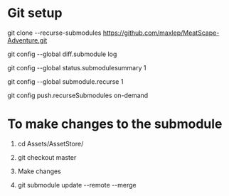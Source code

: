 # Git setup
git clone --recurse-submodules https://github.com/maxlep/MeatScape-Adventure.git

git config --global diff.submodule log

git config --global status.submodulesummary 1

git config --global submodule.recurse 1

git config push.recurseSubmodules on-demand

# To make changes to the submodule
1. cd Assets/AssetStore/

2. git checkout master

3. Make changes

4. git submodule update --remote --merge
